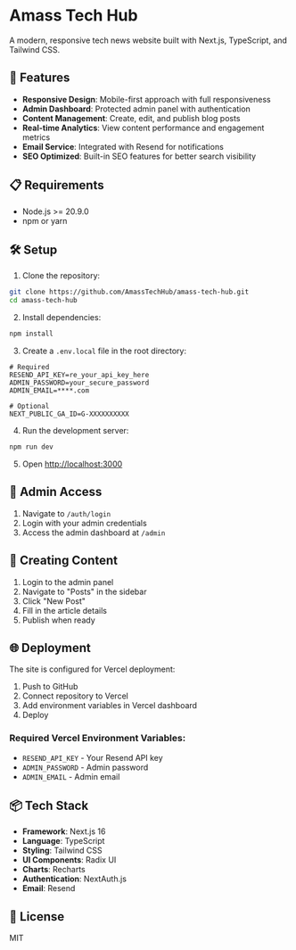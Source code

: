# Amass Tech Hub

A modern, responsive tech news website built with Next.js, TypeScript, and Tailwind CSS.

## 🚀 Features

- **Responsive Design**: Mobile-first approach with full responsiveness
- **Admin Dashboard**: Protected admin panel with authentication
- **Content Management**: Create, edit, and publish blog posts
- **Real-time Analytics**: View content performance and engagement metrics
- **Email Service**: Integrated with Resend for notifications
- **SEO Optimized**: Built-in SEO features for better search visibility

## 📋 Requirements

- Node.js >= 20.9.0
- npm or yarn

## 🛠️ Setup

1. Clone the repository:
```bash
git clone https://github.com/AmassTechHub/amass-tech-hub.git
cd amass-tech-hub
```

2. Install dependencies:
```bash
npm install
```

3. Create a `.env.local` file in the root directory:
```env
# Required
RESEND_API_KEY=re_your_api_key_here
ADMIN_PASSWORD=your_secure_password
ADMIN_EMAIL=****.com

# Optional
NEXT_PUBLIC_GA_ID=G-XXXXXXXXXX
```

4. Run the development server:
```bash
npm run dev
```

5. Open [http://localhost:3000](http://localhost:3000)

## 🔐 Admin Access

1. Navigate to `/auth/login`
2. Login with your admin credentials
3. Access the admin dashboard at `/admin`

## 📝 Creating Content

1. Login to the admin panel
2. Navigate to "Posts" in the sidebar
3. Click "New Post"
4. Fill in the article details
5. Publish when ready

## 🌐 Deployment

The site is configured for Vercel deployment:

1. Push to GitHub
2. Connect repository to Vercel
3. Add environment variables in Vercel dashboard
4. Deploy

### Required Vercel Environment Variables:
- `RESEND_API_KEY` - Your Resend API key
- `ADMIN_PASSWORD` - Admin password
- `ADMIN_EMAIL` - Admin email

## 📦 Tech Stack

- **Framework**: Next.js 16
- **Language**: TypeScript
- **Styling**: Tailwind CSS
- **UI Components**: Radix UI
- **Charts**: Recharts
- **Authentication**: NextAuth.js
- **Email**: Resend

## 📄 License

MIT

